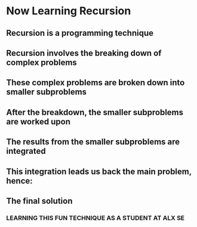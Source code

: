 # Now Learning Recursion
## Recursion is a programming technique
## Recursion involves the breaking down of complex problems
## These complex problems are broken down into smaller subproblems
## After the breakdown, the smaller subproblems are worked upon
## The results from the smaller subproblems are integrated 
## This integration leads us back the main problem, hence:
## The final solution
### LEARNING THIS FUN TECHNIQUE AS A STUDENT AT ALX SE
